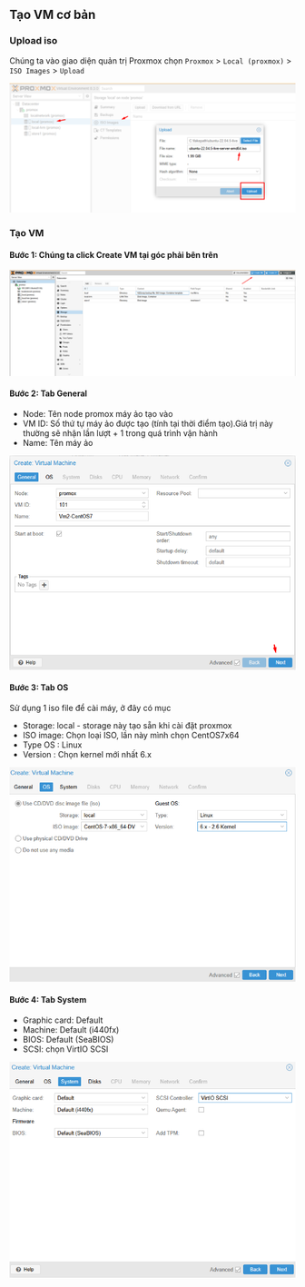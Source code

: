 ## Tạo VM cơ bản

### Upload iso

Chúng ta vào giao diện quản trị Proxmox chọn ``Proxmox`` > ``Local (proxmox)`` > ``ISO Images`` > ``Upload``

  <img src="proxmoximages/Screenshot_21.png">

### Tạo VM

#### Bước 1: Chúng ta click Create VM  tại góc phải bên trên

  <img src="proxmoximages/Screenshot_28.png">

#### Bước 2: Tab General 

  + Node: Tên node promox máy ảo tạo vào
  + VM ID: Số thứ tự máy ảo được tạo (tính tại thời điểm tạo).Giá trị này thường sẽ nhận lần lượt + 1 trong quá trình vận hành
  + Name: Tên máy ảo

  <img src="proxmoximages/Screenshot_29.png">

#### Bước 3: Tab OS 

Sử dụng 1 iso file để cài máy, ở đây có mục 
  + Storage: local - storage này tạo sẵn khi cài đặt proxmox
  + ISO image: Chọn loại ISO, lần này mình chọn CentOS7x64
  + Type OS : Linux
  + Version : Chọn kernel mới nhất 6.x
  <img src="proxmoximages/Screenshot_30.png">

#### Bước 4: Tab System

  + Graphic card: Default
  + Machine: Default (i440fx)
  + BIOS: Default (SeaBIOS)
  + SCSI: chọn VirtIO SCSI
  <img src="proxmoximages/Screenshot_31.png">

